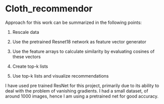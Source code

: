 # Cloth_recommendor
Approach for this work can be summarized in the following points:
1. Rescale data

2. Use the pretrained Resnet18 network as feature vector generator

3. Use the feature arrays to calculate similarity by evaluating cosines of these vectors

4. Create top-k lists

5. Use top-k lists and visualize recommendations

I have used pre trained ResNet for this project, primarily due to its ability to deal with the problem of vanishing gradients. I had a small dataset, of around 1000 images,
 hence I am using a pretrained net for good accuracy. 
